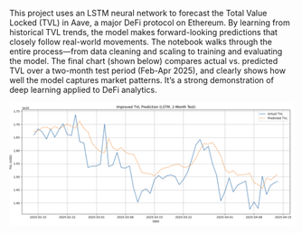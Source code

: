 This project uses an LSTM neural network to forecast the Total Value Locked (TVL) in Aave, a major DeFi protocol on Ethereum. By learning from historical TVL trends, the model makes forward-looking predictions that closely follow real-world movements. The notebook walks through the entire process—from data cleaning and scaling to training and evaluating the model. The final chart (shown below) compares actual vs. predicted TVL over a two-month test period (Feb-Apr 2025), and clearly shows how well the model captures market patterns. It’s a strong demonstration of deep learning applied to DeFi analytics.


![Actual vs Predicted TVL](aave_tvl_prediction_chart.png)
